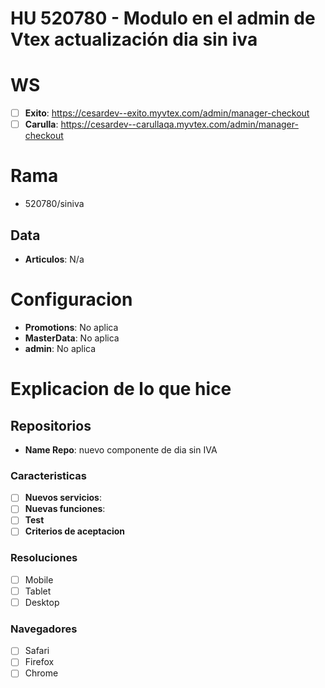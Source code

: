 
# HU  520780 - Modulo en el admin de Vtex actualización dia sin iva 

# WS
- [ ] **Exito**: https://cesardev--exito.myvtex.com/admin/manager-checkout
- [ ] **Carulla**: https://cesardev--carullaqa.myvtex.com/admin/manager-checkout

# Rama
- 520780/siniva
## Data
- **Articulos**: N/a

# Configuracion
- **Promotions**: No aplica
- **MasterData**: No aplica
- **admin**: No aplica

# Explicacion de lo que hice

## Repositorios
- **Name Repo**: nuevo componente de dia sin IVA 

### Caracteristicas
- [ ] **Nuevos servicios**:
- [ ] **Nuevas funciones**:
- [ ] **Test**
- [ ] **Criterios de aceptacion**

### Resoluciones
- [ ] Mobile
- [ ] Tablet
- [ ] Desktop

### Navegadores
- [ ] Safari
- [ ] Firefox
- [ ] Chrome